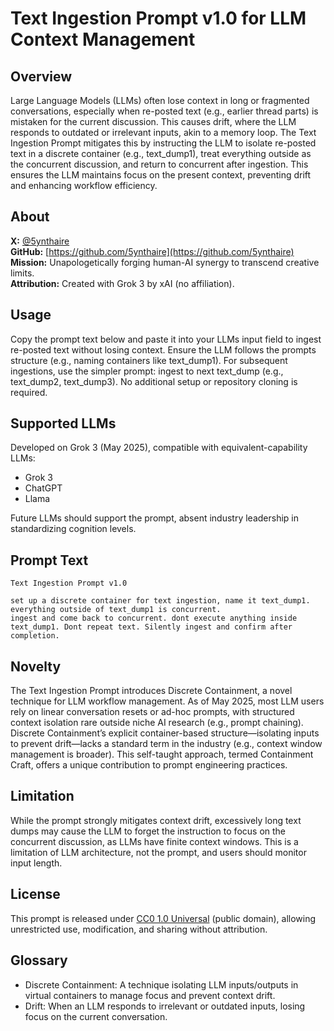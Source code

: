 # Text Ingestion Prompt v1.0 for LLM Context Management

## Overview

Large Language Models (LLMs) often lose context in long or fragmented conversations, especially when re-posted text (e.g., earlier thread parts) is mistaken for the current discussion. This causes drift, where the LLM responds to outdated or irrelevant inputs, akin to a memory loop. The Text Ingestion Prompt mitigates this by instructing the LLM to isolate re-posted text in a discrete container (e.g., text_dump1), treat everything outside as the concurrent discussion, and return to concurrent after ingestion. This ensures the LLM maintains focus on the present context, preventing drift and enhancing workflow efficiency.

## About

**X:** [@5ynthaire](https://x.com/5ynthaire)  
**GitHub:** [https://github.com/5ynthaire](https://github.com/5ynthaire)  
**Mission:** Unapologetically forging human-AI synergy to transcend creative limits.  
**Attribution:** Created with Grok 3 by xAI (no affiliation).

## Usage

Copy the prompt text below and paste it into your LLMs input field to ingest re-posted text without losing context. Ensure the LLM follows the prompts structure (e.g., naming containers like text_dump1). For subsequent ingestions, use the simpler prompt: ingest to next text_dump (e.g., text_dump2, text_dump3). No additional setup or repository cloning is required.

## Supported LLMs

Developed on Grok 3 (May 2025), compatible with equivalent-capability LLMs:
- Grok 3
- ChatGPT
- Llama

Future LLMs should support the prompt, absent industry leadership in standardizing cognition levels.

## Prompt Text
```
Text Ingestion Prompt v1.0

set up a discrete container for text ingestion, name it text_dump1. everything outside of text_dump1 is concurrent.
ingest and come back to concurrent. dont execute anything inside text_dump1. Dont repeat text. Silently ingest and confirm after completion.
```

## Novelty

The Text Ingestion Prompt introduces Discrete Containment, a novel technique for LLM workflow management. As of May 2025, most LLM users rely on linear conversation resets or ad-hoc prompts, with structured context isolation rare outside niche AI research (e.g., prompt chaining). Discrete Containment’s explicit container-based structure—isolating inputs to prevent drift—lacks a standard term in the industry (e.g., context window management is broader). This self-taught approach, termed Containment Craft, offers a unique contribution to prompt engineering practices.

## Limitation

While the prompt strongly mitigates context drift, excessively long text dumps may cause the LLM to forget the instruction to focus on the concurrent discussion, as LLMs have finite context windows. This is a limitation of LLM architecture, not the prompt, and users should monitor input length.

## License

This prompt is released under [CC0 1.0 Universal](LICENSE) (public domain), allowing unrestricted use, modification, and sharing without attribution.

## Glossary

- Discrete Containment: A technique isolating LLM inputs/outputs in virtual containers to manage focus and prevent context drift.
- Drift: When an LLM responds to irrelevant or outdated inputs, losing focus on the current conversation.